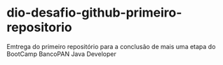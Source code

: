 # dio-desafio-github-primeiro-repositorio
Emtrega do primeiro repositório para a conclusão de mais uma etapa do BootCamp BancoPAN Java Developer
